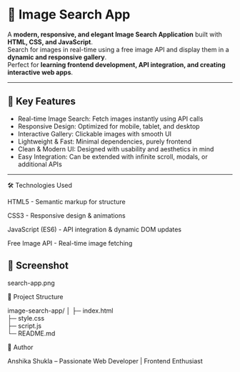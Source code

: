 # 🌟 Image Search App

A **modern, responsive, and elegant Image Search Application** built with **HTML, CSS, and JavaScript**.  
Search for images in real-time using a free image API and display them in a **dynamic and responsive gallery**.  
Perfect for **learning frontend development, API integration, and creating interactive web apps**.

---

## 🚀 Key Features
- Real-time Image Search: Fetch images instantly using API calls  
- Responsive Design: Optimized for mobile, tablet, and desktop  
- Interactive Gallery: Clickable images with smooth UI  
- Lightweight & Fast: Minimal dependencies, purely frontend  
- Clean & Modern UI: Designed with usability and aesthetics in mind  
- Easy Integration: Can be extended with infinite scroll, modals, or additional APIs

---

🛠 Technologies Used

HTML5 - Semantic markup for structure

CSS3 - Responsive design & animations

JavaScript (ES6) - API integration & dynamic DOM updates

Free Image API - Real-time image fetching


## 📸 Screenshot

search-app.png


📂 Project Structure

image-search-app/
│
├─ index.html        
├─ style.css         
├─ script.js        
└─ README.md   

🌟 Author

Anshika Shukla – Passionate Web Developer | Frontend Enthusiast
